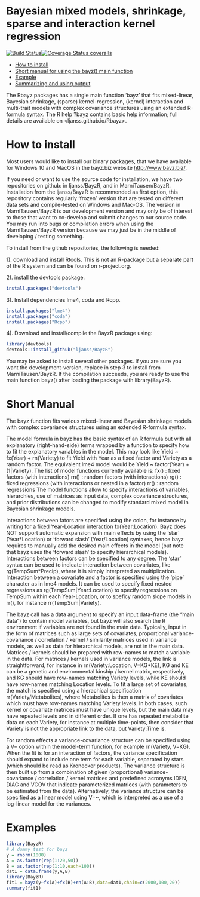 # Bayesian mixed models, shrinkage, sparse and interaction kernel regression

[![Build
Status](https://travis-ci.org/MarniTausen/BayzR.svg?branch=master)](https://travis-ci.org/MarniTausen/BayzR)[![Coverage
Status
coveralls](https://coveralls.io/repos/github/MarniTausen/BayzR/badge.svg?branch=master)](https://coveralls.io/github/MarniTausen/BayzR?branch=master)

-   [How to install](#how-to-install)
-   [Short manual for using the bayz() main function](#Short-Manual)
-   [Example](#examples)
-   [Summarizing and using output](#README5.html)

The Rbayz packages has a single main function ‘bayz’ that fits
mixed-linear, Bayesian shrinkage, (sparse) kernel-regression, (kernel)
interaction and multi-trait models with complex covariance structures
using an extended R-formula syntax. The R help ?bayz contains basic help
information; full details are available on \<ljanss.github.io/Rbayz\>.

# How to install

Most users would like to install our binary packages, that we have
available for Windows 10 and MacOS in the bayz.biz website
<http://www.bayz.biz/>.

If you need or want to use the source code for installation, we have two
repositories on github: in ljanss/BayzR, and in MarniTausen/BayzR.
Installation from the ljanss/BayzR is recommended as first option, this
repository contains regularly ‘frozen’ version that are tested on
different data sets and compile-tested on Windows and Mac-OS. The
version in MarniTausen/BayzR is our development version and may only be
of interest to those that want to co-develop and submit changes to our
source code. You may run into bugs or compilation errors when using the
MarniTausen/BayzR version because we may just be in the middle of
developing / testing something.

To install from the github repositories, the following is needed:

1). download and install Rtools. This is not an R-package but a separate
part of the R system and can be found on r-project.org.

2). install the devtools package.

``` r
install.packages("devtools")
```

3). Install dependencies lme4, coda and Rcpp.

``` r
install.packages("lme4")
install.packages("coda")
install.packages("Rcpp")
```

4). Download and install/compile the BayzR package using:

``` r
library(devtools)
devtools::install_github("ljanss/BayzR")
```

You may be asked to install several other packages. If you are sure you
want the development-version, replace in step 3 to install from
MarniTausen/BayzR. If the compilation succeeds, you are ready to use the
main function bayz() after loading the package with library(BayzR).

# Short Manual

The bayz function fits various mixed-linear and Bayesian shrinkage
models with complex covariance structures using an extended R-formula
syntax.

The model formula in bayz has the basic syntax of an R formula but with
all explanatory (right-hand-side) terms wrapped by a function to specify
how to fit the explanatory variables in the model. This may look like
Yield ~ fx(Year) + rn(Variety) to fit Yield with Year as a fixed factor
and Variety as a random factor. The equivalent lme4 model would be Yield
~ factor(Year) + (1\|Variety). The list of model functions currently
available is: fx() : fixed factors (with interactions) rn() : random
factors (with interactions) rg() : fixed regressions (with interactions
or nested in a factor) rr() : random regressions The model functions
allow to specify interactions of variables, hierarchies, use of matrices
as input data, complex covariance structures, and prior distributions
can be changed to modify standard mixed model in Bayesian shrinkage
models.

Interactions between fators are specified using the colon, for instance
by writing for a fixed Year-Location interaction fx(Year:Location). Bayz
does NOT support automatic expansion with main effects by using the
‘star’ (Year\*Location) or ‘forward slash’ (Year/Location) syntaxes,
hence bayz requires to manually add the desired main effects in the
model (but note that bayz uses the ‘forward slash’ to specify
hierarchical models). Interactions between factors can be specified to
any degree. The ‘star’ syntax can be used to indicate interaction
between covariates, like rg(TempSum\*Precip), where it is simply
interpreted as multiplication. Interaction between a covariate and a
factor is specified using the ‘pipe’ character as in lme4 models. It can
be used to specify fixed nested regressions as
rg(TempSum\|Year:Location) to specify regressions on TempSum within each
Year-Location, or to speficy random slope models in rr(), for instance
rr(TempSum\|Variety).

The bayz call has a data argument to specify an input data-frame (the
“main data”) to contain model variables, but bayz will also search the R
environment if variables are not found in the main data. Typically,
input in the form of matrices such as large sets of covariates,
proportional variance-covariance / correlation / kernel / similarity
matrices used in variance models, as well as data for hierarchical
models, are not in the main data. Matrices / kernels should be prepared
with row-names to match a variable in the data. For matrices / kernels
used in variance models, the link is straightforward, for instance in
rn(Variety:Location, V=KG\*KE), KG and KE can be a genetic and
environmental kinship / kernel matrix, respectively, and KG should have
row-names matching Variety levels, while KE should have row-names
matching Location levels. To fit a large set of covariates, the match is
specified using a hierachical specification rr(Variety/Metabolites),
where Metabolites is then a matrix of covariates which must have
row-names matching Variety levels. In both cases, such kernel or
covariate matrices must have unique levels, but the main data may have
repeated levels and in different order. If one has repeated metabolite
data on each Variety, for instance at multiple time-points, then
consider that Variety is not the appropriate link to the data, but
Variety:Time is.

For random effects a variance-covariance structure can be specified
using a V= option within the model-term function, for example
rn(Variety, V=KG). When the fit is for an interaction of factors, the
variance specification should expand to include one term for each
variable, separated by stars (which should be read as Kronecker
products). The variance structure is then built up from a combination of
given (proportional) variance-covariance / correlation / kernel matrices
and predefined acronyms IDEN, DIAG and VCOV that indicate parameterized
matrices (with parameters to be estimated from the data). Alternatively,
the variance structure can be specified as a linear model using V=~,
which is interpreted as a use of a log-linear model for the variances.

# Examples

``` r
library(BayzR)
# A dummy test for bayz
y = rnorm(1000)
A = as.factor(rep(1:20,50))
B = as.factor(rep(1:10,each=100))
dat1 = data.frame(y,A,B)
library(BayzR)
fit1 = bayz(y~fx(A)+fx(B)+rn(A:B),data=dat1,chain=c(2000,100,20))
summary(fit1)
```
